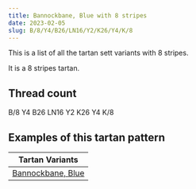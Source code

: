 ```yaml
---
title: Bannockbane, Blue with 8 stripes
date: 2023-02-05
slug: B/8/Y4/B26/LN16/Y2/K26/Y4/K/8
---
```

This is a list of all the tartan sett variants with 8 stripes.

It is a 8 stripes tartan.


## Thread count
B/8 Y4 B26 LN16 Y2 K26 Y4 K/8

## Examples of this tartan pattern

| Tartan Variants |
|---------------|
| [Bannockbane, Blue](/variants/b/8/y4/b26/ln16/y2/k26/y4/k/8-b5480b0-k000000-lne0e0e0-yf0c000)||
